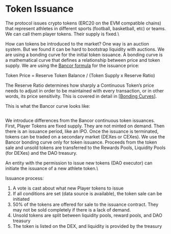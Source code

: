 # Token Issuance

The protocol issues crypto tokens (ERC20 on the EVM compatible chains) that represent athletes in different sports (football, basketball, etc) or teams. We can call them player tokens. Their supply is fixed.\


How can tokens be introduced to the market? One way is an auction system. But we found it can be hard to bootstrap liquidity with auctions. We are using a bonding curve for the initial token issuance. A bonding curve is a mathematical curve that defines a relationship between price and token supply. We are using the [Bancor formula](https://github.com/relevant-community/bonding-curve/blob/master/contracts/BancorFormula.sol) for the issuance price:



Token Price = Reserve Token Balance / (Token Supply x Reserve Ratio)



The Reserve Ratio determines how sharply a Continuous Token’s price needs to adjust in order to be maintained with every transaction, or in other words, its price sensitivity. This is covered in detail in \[[Bonding Curves](https://yos.io/2018/11/10/bonding-curves/)].



This is what the Bancor curve looks like:

<figure><img src="https://lh7-us.googleusercontent.com/docsz/AD_4nXcxsanS9y1tutqJG1BiAgIexHJw7qY8Aq_634O6pSns2M3buaJu1sddh8q9qwXc-X7liJPveDjDrLUcdrwlR2eq6RmErS3RzT0b2jmXdU-zJRKBANPwztgPgXfKpcKvokv7sJTCVxu2p8alHDLDtwanyuAq?key=lt2UPDordHj2oL48Ch3-Ug" alt=""><figcaption></figcaption></figure>



We introduce differences from the Bancor continuous token issuances. First, Player Tokens are fixed supply. They are not minted on demand. Then there is an issuance period, like an IPO. Once the issuance is terminated, tokens can be traded on a secondary market (DEXes or CEXes). We use the Bancor bonding curve only for token issuance. Proceeds from the token sale and unsold tokens are transferred to the Rewards Pools, Liquidity Pools (for DEXes) and the DAO treasury.



An entity with the permission to issue new tokens (DAO executor) can initiate the issuance of a new athlete token.\


Issuance process:

1. A vote is cast about what new Player tokens to issue
2. If all conditions are set (data source is available), the token sale can be initiated
3. 50% of the tokens are offered for sale to the issuance contract. They may not be sold completely if there is a lack of demand.
4. Unsold tokens are split between liquidity pools, reward pools, and DAO treasury
5. The token is listed on the DEX, and liquidity is provided by the treasury
